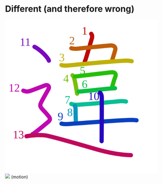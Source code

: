 # Different (and therefore wrong)
![9055](Kanji/kanji-colorize/9055.svg)
![](http://www.kanjidamage.com/assets/radsmall/moving-0e80c2bf34c8fb0abb4d80bddd87b84d2e0840852ee5f185818858a6f305b652.jpg) (motion)